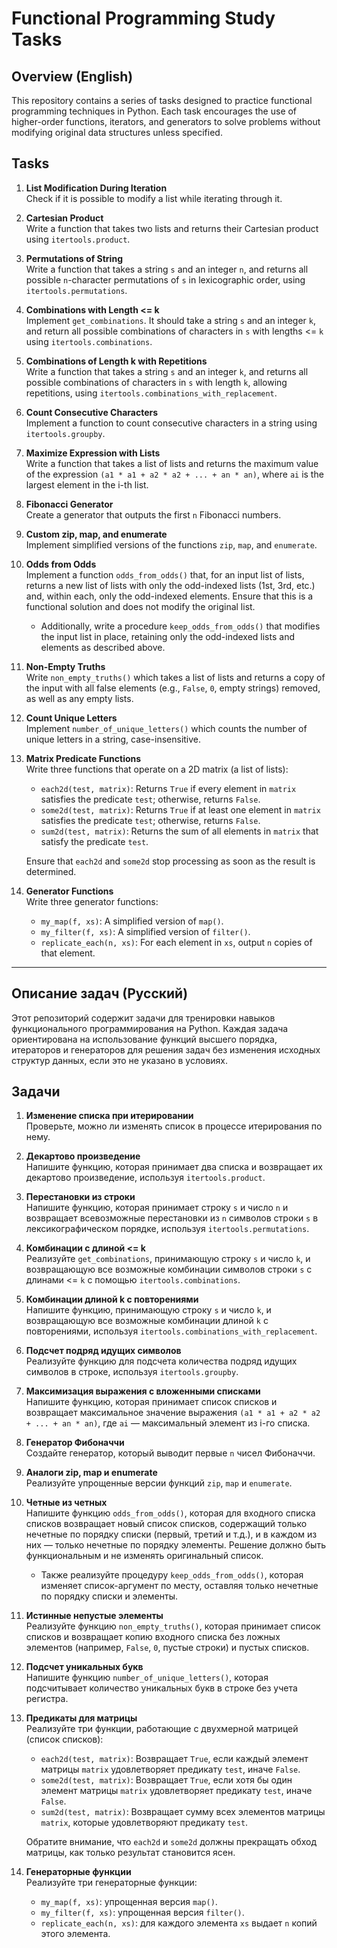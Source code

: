 # Functional Programming Study Tasks

## Overview (English)

This repository contains a series of tasks designed to practice functional programming techniques in Python. Each task encourages the use of higher-order functions, iterators, and generators to solve problems without modifying original data structures unless specified.

## Tasks

1. **List Modification During Iteration**  
   Check if it is possible to modify a list while iterating through it.

2. **Cartesian Product**  
   Write a function that takes two lists and returns their Cartesian product using `itertools.product`.

3. **Permutations of String**  
   Write a function that takes a string `s` and an integer `n`, and returns all possible `n`-character permutations of `s` in lexicographic order, using `itertools.permutations`.

4. **Combinations with Length <= k**  
   Implement `get_combinations`. It should take a string `s` and an integer `k`, and return all possible combinations of characters in `s` with lengths <= `k` using `itertools.combinations`.

5. **Combinations of Length k with Repetitions**  
   Write a function that takes a string `s` and an integer `k`, and returns all possible combinations of characters in `s` with length `k`, allowing repetitions, using `itertools.combinations_with_replacement`.

6. **Count Consecutive Characters**  
   Implement a function to count consecutive characters in a string using `itertools.groupby`.

7. **Maximize Expression with Lists**  
   Write a function that takes a list of lists and returns the maximum value of the expression `(a1 * a1 + a2 * a2 + ... + an * an)`, where `ai` is the largest element in the i-th list.

8. **Fibonacci Generator**  
   Create a generator that outputs the first `n` Fibonacci numbers.

9. **Custom zip, map, and enumerate**  
   Implement simplified versions of the functions `zip`, `map`, and `enumerate`.

10. **Odds from Odds**  
    Implement a function `odds_from_odds()` that, for an input list of lists, returns a new list of lists with only the odd-indexed lists (1st, 3rd, etc.) and, within each, only the odd-indexed elements. Ensure that this is a functional solution and does not modify the original list.

    - Additionally, write a procedure `keep_odds_from_odds()` that modifies the input list in place, retaining only the odd-indexed lists and elements as described above.

11. **Non-Empty Truths**  
    Write `non_empty_truths()` which takes a list of lists and returns a copy of the input with all false elements (e.g., `False`, `0`, empty strings) removed, as well as any empty lists.

12. **Count Unique Letters**  
    Implement `number_of_unique_letters()` which counts the number of unique letters in a string, case-insensitive.

13. **Matrix Predicate Functions**  
    Write three functions that operate on a 2D matrix (a list of lists):

    - `each2d(test, matrix)`: Returns `True` if every element in `matrix` satisfies the predicate `test`; otherwise, returns `False`.
    - `some2d(test, matrix)`: Returns `True` if at least one element in `matrix` satisfies the predicate `test`; otherwise, returns `False`.
    - `sum2d(test, matrix)`: Returns the sum of all elements in `matrix` that satisfy the predicate `test`.

    Ensure that `each2d` and `some2d` stop processing as soon as the result is determined.

14. **Generator Functions**  
    Write three generator functions:

    - `my_map(f, xs)`: A simplified version of `map()`.
    - `my_filter(f, xs)`: A simplified version of `filter()`.
    - `replicate_each(n, xs)`: For each element in `xs`, output `n` copies of that element.

---

## Описание задач (Русский)

Этот репозиторий содержит задачи для тренировки навыков функционального программирования на Python. Каждая задача ориентирована на использование функций высшего порядка, итераторов и генераторов для решения задач без изменения исходных структур данных, если это не указано в условиях.

## Задачи

1. **Изменение списка при итерировании**  
   Проверьте, можно ли изменять список в процессе итерирования по нему.

2. **Декартово произведение**  
   Напишите функцию, которая принимает два списка и возвращает их декартово произведение, используя `itertools.product`.

3. **Перестановки из строки**  
   Напишите функцию, которая принимает строку `s` и число `n` и возвращает всевозможные перестановки из `n` символов строки `s` в лексикографическом порядке, используя `itertools.permutations`.

4. **Комбинации с длиной <= k**  
   Реализуйте `get_combinations`, принимающую строку `s` и число `k`, и возвращающую все возможные комбинации символов строки `s` с длинами <= `k` с помощью `itertools.combinations`.

5. **Комбинации длиной k с повторениями**  
   Напишите функцию, принимающую строку `s` и число `k`, и возвращающую все возможные комбинации длиной `k` с повторениями, используя `itertools.combinations_with_replacement`.

6. **Подсчет подряд идущих символов**  
   Реализуйте функцию для подсчета количества подряд идущих символов в строке, используя `itertools.groupby`.

7. **Максимизация выражения с вложенными списками**  
   Напишите функцию, которая принимает список списков и возвращает максимальное значение выражения `(a1 * a1 + a2 * a2 + ... + an * an)`, где `ai` — максимальный элемент из i-го списка.

8. **Генератор Фибоначчи**  
   Создайте генератор, который выводит первые `n` чисел Фибоначчи.

9. **Аналоги zip, map и enumerate**  
   Реализуйте упрощенные версии функций `zip`, `map` и `enumerate`.

10. **Четные из четных**  
    Напишите функцию `odds_from_odds()`, которая для входного списка списков возвращает новый список списков, содержащий только нечетные по порядку списки (первый, третий и т.д.), и в каждом из них — только нечетные по порядку элементы. Решение должно быть функциональным и не изменять оригинальный список.

    - Также реализуйте процедуру `keep_odds_from_odds()`, которая изменяет список-аргумент по месту, оставляя только нечетные по порядку списки и элементы.

11. **Истинные непустые элементы**  
    Реализуйте функцию `non_empty_truths()`, которая принимает список списков и возвращает копию входного списка без ложных элементов (например, `False`, `0`, пустые строки) и пустых списков.

12. **Подсчет уникальных букв**  
    Напишите функцию `number_of_unique_letters()`, которая подсчитывает количество уникальных букв в строке без учета регистра.

13. **Предикаты для матрицы**  
    Реализуйте три функции, работающие с двухмерной матрицей (список списков):

    - `each2d(test, matrix)`: Возвращает `True`, если каждый элемент матрицы `matrix` удовлетворяет предикату `test`, иначе `False`.
    - `some2d(test, matrix)`: Возвращает `True`, если хотя бы один элемент матрицы `matrix` удовлетворяет предикату `test`, иначе `False`.
    - `sum2d(test, matrix)`: Возвращает сумму всех элементов матрицы `matrix`, которые удовлетворяют предикату `test`.

    Обратите внимание, что `each2d` и `some2d` должны прекращать обход матрицы, как только результат становится ясен.

14. **Генераторные функции**  
    Реализуйте три генераторные функции:

    - `my_map(f, xs)`: упрощенная версия `map()`.
    - `my_filter(f, xs)`: упрощенная версия `filter()`.
    - `replicate_each(n, xs)`: для каждого элемента `xs` выдает `n` копий этого элемента.
